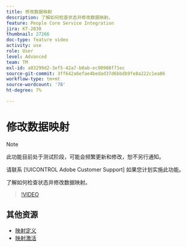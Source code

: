 ```yaml
---
title: 修改数据映射
description: 了解如何检查状态并修改数据映射。
feature: People Core Service Integration
jira: KT-2830
thumbnail: 27266
doc-type: feature video
activity: use
role: User
level: Advanced
team: TM
exl-id: a03299d2-3ef5-42a7-b0ab-ec90908f71ec
source-git-commit: 3ff642a6efae4bedad37d6bbdb9fe8a222c1ea86
workflow-type: tm+mt
source-wordcount: '78'
ht-degree: 7%

---
```


# 修改数据映射

>[!NOTE]
>
>此功能目前处于测试阶段，可能会频繁更新和修改，恕不另行通知。
>
>请联系 [!UICONTROL Adobe Customer Support] 如果您计划实施此功能。

了解如何检查状态并修改数据映射。

>[!VIDEO](https://video.tv.adobe.com/v/27266?quality=12&learn=on)

## 其他资源

* [映射定义](https://experienceleague.adobe.com/docs/campaign-standard/using/integrating-with-adobe-cloud/adobe-experience-platform/data-connector/aep-mapping-definition.html)
* [映射激活](https://experienceleague.adobe.com/docs/campaign-standard/using/integrating-with-adobe-cloud/adobe-experience-platform/data-connector/aep-mapping-activation.html)
